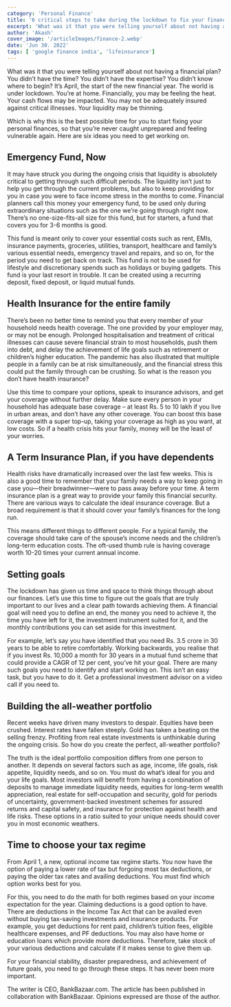 ```yaml
---
category: 'Personal Finance' 
title: '6 critical steps to take during the lockdown to fix your finances'
excerpt: 'What was it that you were telling yourself about not having a financial plan? You didn’t have the time?'
author: 'Akash'
cover_image: '/articleImages/finance-2.webp'
date: 'Jun 30. 2022'
tags: [	'google finance india', 'lifeinsurance']
---
```


What was it that you were telling yourself about not having a financial plan? You didn’t have the time? You didn’t have the expertise? You didn’t know where to begin? It’s April, the start of the new financial year. The world is under lockdown. You’re at home. Financially, you may be feeling the heat. Your cash flows may be impacted. You may not be adequately insured against critical illnesses. Your liquidity may be thinning.

Which is why this is the best possible time for you to start fixing your personal finances, so that you’re never caught unprepared and feeling vulnerable again. Here are six ideas you need to get working on.

## Emergency Fund, Now

It may have struck you during the ongoing crisis that liquidity is absolutely critical to getting through such difficult periods. The liquidity isn’t just to help you get through the current problems, but also to keep providing for you in case you were to face income stress in the months to come. Financial planners call this money your emergency fund, to be used only during extraordinary situations such as the one we’re going through right now. There’s no one-size-fits-all size for this fund, but for starters, a fund that covers you for 3-6 months is good.

This fund is meant only to cover your essential costs such as rent, EMIs, insurance payments, groceries, utilities, transport, healthcare and family’s various essential needs, emergency travel and repairs, and so on, for the period you need to get back on track. This fund is not to be used for lifestyle and discretionary spends such as holidays or buying gadgets. This fund is your last resort in trouble. It can be created using a recurring deposit, fixed deposit, or liquid mutual funds.

## Health Insurance for the entire family

There’s been no better time to remind you that every member of your household needs health coverage. The one provided by your employer may, or may not be enough. Prolonged hospitalisation and treatment of critical illnesses can cause severe financial strain to most households, push them into debt, and delay the achievement of life goals such as retirement or children’s higher education. The pandemic has also illustrated that multiple people in a family can be at risk simultaneously, and the financial stress this could put the family through can be crushing. So what is the reason you don’t have health insurance?

Use this time to compare your options, speak to insurance advisors, and get your coverage without further delay. Make sure every person in your household has adequate base coverage – at least Rs. 5 to 10 lakh if you live in urban areas, and don’t have any other coverage. You can boost this base coverage with a super top-up, taking your coverage as high as you want, at low costs. So if a health crisis hits your family, money will be the least of your worries.

## A Term Insurance Plan, if you have dependents

Health risks have dramatically increased over the last few weeks. This is also a good time to remember that your family needs a way to keep going in case you—their breadwinner—were to pass away before your time. A term insurance plan is a great way to provide your family this financial security. There are various ways to calculate the ideal insurance coverage. But a broad requirement is that it should cover your family’s finances for the long run.

This means different things to different people. For a typical family, the coverage should take care of the spouse’s income needs and the children’s long-term education costs. The oft-used thumb rule is having coverage worth 10-20 times your current annual income.

## Setting goals

The lockdown has given us time and space to think things through about our finances. Let’s use this time to figure out the goals that are truly important to our lives and a clear path towards achieving them. A financial goal will need you to define an end, the money you need to achieve it, the time you have left for it, the investment instrument suited for it, and the monthly contributions you can set aside for this investment.

For example, let’s say you have identified that you need Rs. 3.5 crore in 30 years to be able to retire comfortably. Working backwards, you realise that if you invest Rs. 10,000 a month for 30 years in a mutual fund scheme that could provide a CAGR of 12 per cent, you’ve hit your goal. There are many such goals you need to identify and start working on. This isn’t an easy task, but you have to do it. Get a professional investment advisor on a video call if you need to.

## Building the all-weather portfolio

Recent weeks have driven many investors to despair. Equities have been crushed. Interest rates have fallen steeply. Gold has taken a beating on the selling frenzy. Profiting from real estate investments is unthinkable during the ongoing crisis. So how do you create the perfect, all-weather portfolio?

The truth is the ideal portfolio composition differs from one person to another. It depends on several factors such as age, income, life goals, risk appetite, liquidity needs, and so on. You must do what’s ideal for you and your life goals. Most investors will benefit from having a combination of deposits to manage immediate liquidity needs, equities for long-term wealth appreciation, real estate for self-occupation and security, gold for periods of uncertainty, government-backed investment schemes for assured returns and capital safety, and insurance for protection against health and life risks. These options in a ratio suited to your unique needs should cover you in most economic weathers.

## Time to choose your tax regime

From April 1, a new, optional income tax regime starts. You now have the option of paying a lower rate of tax but forgoing most tax deductions, or paying the older tax rates and availing deductions. You must find which option works best for you.

For this, you need to do the math for both regimes based on your income expectation for the year. Claiming deductions is a good option to have. There are deductions in the Income Tax Act that can be availed even without buying tax-saving investments and insurance products. For example, you get deductions for rent paid, children’s tuition fees, eligible healthcare expenses, and PF deductions. You may also have home or education loans which provide more deductions. Therefore, take stock of your various deductions and calculate if it makes sense to give them up.

For your financial stability, disaster preparedness, and achievement of future goals, you need to go through these steps. It has never been more important.

The writer is CEO, BankBazaar.com. The article has been published in collaboration with BankBazaar. Opinions expressed are those of the author.